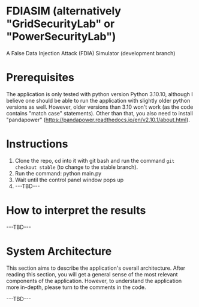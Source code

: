# FDIASIM (alternatively "GridSecurityLab" or "PowerSecurityLab")
A False Data Injection Attack (FDIA) Simulator (development branch)

# Prerequisites
The application is only tested with python version Python 3.10.10, although I believe one should be able to run the application with slightly older python versions as well. However, older versions than 3.10 won't work (as the code contains "match case" statements). Other than that, you also need to install "pandapower" (https://pandapower.readthedocs.io/en/v2.10.1/about.html).

# Instructions
1. Clone the repo, cd into it with git bash and run the command ``` git checkout stable ``` (to change to the stable branch). 
2. Run the command: python main.py
3. Wait until the control panel window pops up
4. ---TBD---

# How to interpret the results
---TBD---

# System Architecture
This section aims to describe the application's overall architecture. After reading this section, you will get a general sense of the most relevant components of the application. However, to understand the application more in-depth, please turn to the comments in the code. 

---TBD--- 



